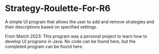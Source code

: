 # Strategy-Roulette-For-R6
A simple UI program that allows the user to add and remove strategies and their descriptions based on specified settings.

From March 2023:
  This program was a personal project to learn how to develop UI programs in Java. No code can be found here, but the completed program can be found here.
